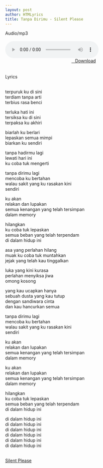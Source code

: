 ```yaml
---
layout: post
author: HTMLyrics
title: Tanpa Dirimu - Silent Please
---
```


<div class="htl">Audio/mp3</div><br />

<audio class='js-player' style="--plyr-color-main: #212121;" controls>
<source src="https://drive.google.com/uc?authuser=0&id=1BlEQmsKAAbTfGkLbtJHRBk7tmCW1aXKP&export=download" type="audio/mp3">
</audio><br />

<center>
<a href="/download/tanpadirimu-silentplease" class="hbt"><i class="fa fa-chevron-down" aria-hidden="true"></i>&nbsp; &nbsp;Download</a>
</center><br />
<br />

<div class="htl">Lyrics</div><br />

terpuruk ku di sini<br />
terdiam tanpa arti<br />
terbius rasa benci<br />

terluka hati ini<br />
tersiksa ku di sini<br />
terpaksa ku akhiri<br />

biarlah ku berlari<br />
lepaskan semua mimpi<br />
biarkan ku sendiri<br />

tanpa hadirmu lagi<br />
lewati hari ini<br />
ku coba tuk mengerti<br />

tanpa dirimu lagi<br />
mencoba ku bertahan<br />
walau sakit yang ku rasakan kini<br />
sendiri<br />

ku akan<br />
relakan dan lupakan<br />
semua kenangan yang telah tersimpan<br />
dalam memory<br />

hilangkan<br />
ku coba tuk lepaskan<br />
semua beban yang telah terpendam<br />
di dalam hidup ini<br />

asa yang perlahan hilang<br />
muak ku coba tuk muntahkan<br />
jejak yang telah kau tinggalkan<br />

luka yang kini kurasa<br />
perlahan menyiksa jiwa<br />
omong kosong<br />

yang kau ucapkan hanya<br />
sebuah dusta yang kau tutup<br />
dengan sandiwara cinta<br />
dan kau hancurkan semua<br />

tanpa dirimu lagi<br />
mencoba ku bertahan<br />
walau sakit yang ku rasakan kini<br />
sendiri<br />

ku akan<br />
relakan dan lupakan<br />
semua kenangan yang telah tersimpan<br />
dalam memory<br />

ku akan<br />
relakan dan lupakan<br />
semua kenangan yang telah tersimpan<br />
dalam memory<br />

hilangkan<br />
ku coba tuk lepaskan<br />
semua beban yang telah terpendam<br />
di dalam hidup ini<br />

di dalam hidup ini<br />
di dalam hidup ini<br />
di dalam hidup ini<br />
di dalam hidup ini<br />
di dalam hidup ini<br />
di dalam hidup ini<br />
<br />

<i class="fa fa-hashtag" aria-hidden="true"></i>
<a href="/artist/silentplease">Silent Please</a>
